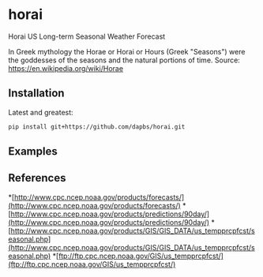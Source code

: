 # horai
Horai US Long-term Seasonal Weather Forecast

In Greek mythology the Horae or Horai or Hours (Greek "Seasons") were the goddesses of the seasons and the natural portions of time.
Source: https://en.wikipedia.org/wiki/Horae


## Installation
Latest and greatest:
```bash
pip install git+https://github.com/dapbs/horai.git
```

## Examples



## References

*[http://www.cpc.ncep.noaa.gov/products/forecasts/](http://www.cpc.ncep.noaa.gov/products/forecasts/)
*[http://www.cpc.ncep.noaa.gov/products/predictions/90day/](http://www.cpc.ncep.noaa.gov/products/predictions/90day/)
*[http://www.cpc.ncep.noaa.gov/products/GIS/GIS_DATA/us_tempprcpfcst/seasonal.php](http://www.cpc.ncep.noaa.gov/products/GIS/GIS_DATA/us_tempprcpfcst/seasonal.php)
*[ftp://ftp.cpc.ncep.noaa.gov/GIS/us_tempprcpfcst/](ftp://ftp.cpc.ncep.noaa.gov/GIS/us_tempprcpfcst/)
